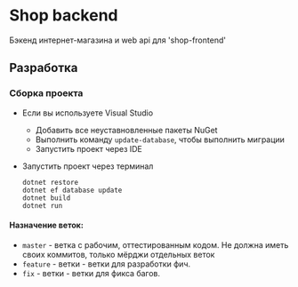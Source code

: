 # Shop backend

Бэкенд интернет-магазина и web api для 'shop-frontend'

## Разработка

### Сборка проекта

- Если вы используете Visual Studio
  - Добавить все неуставновленные пакеты NuGet
  - Выполнить команду ``` update-database ```, чтобы выполнить миграции
  - Запустить проект через IDE

- Запустить проект через терминал
  ```
  dotnet restore
  dotnet ef database update
  dotnet build
  dotnet run
  ```

#### Назначение веток:

* `master` - ветка с рабочим, оттестированным кодом. Не должна иметь своих коммитов,
  только мёрджи отдельных веток
* `feature` - ветки - ветки для разработки фич.
* `fix` - ветки - ветки для фикса багов.
